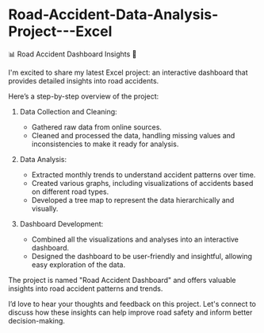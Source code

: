 # Road-Accident-Data-Analysis-Project---Excel

📊 Road Accident Dashboard Insights 🚗

I'm excited to share my latest Excel project: an interactive dashboard that provides detailed insights into road accidents.

Here’s a step-by-step overview of the project:

1. Data Collection and Cleaning:
   - Gathered raw data from online sources.
   - Cleaned and processed the data, handling missing values and inconsistencies to make it ready for analysis.

2. Data Analysis:
   - Extracted monthly trends to understand accident patterns over time.
   - Created various graphs, including visualizations of accidents based on different road types.
   - Developed a tree map to represent the data hierarchically and visually.

3. Dashboard Development:
   - Combined all the visualizations and analyses into an interactive dashboard.
   - Designed the dashboard to be user-friendly and insightful, allowing easy exploration of the data.

The project is named "Road Accident Dashboard" and offers valuable insights into road accident patterns and trends.


I’d love to hear your thoughts and feedback on this project. Let's connect to discuss how these insights can help improve road safety and inform better decision-making.

